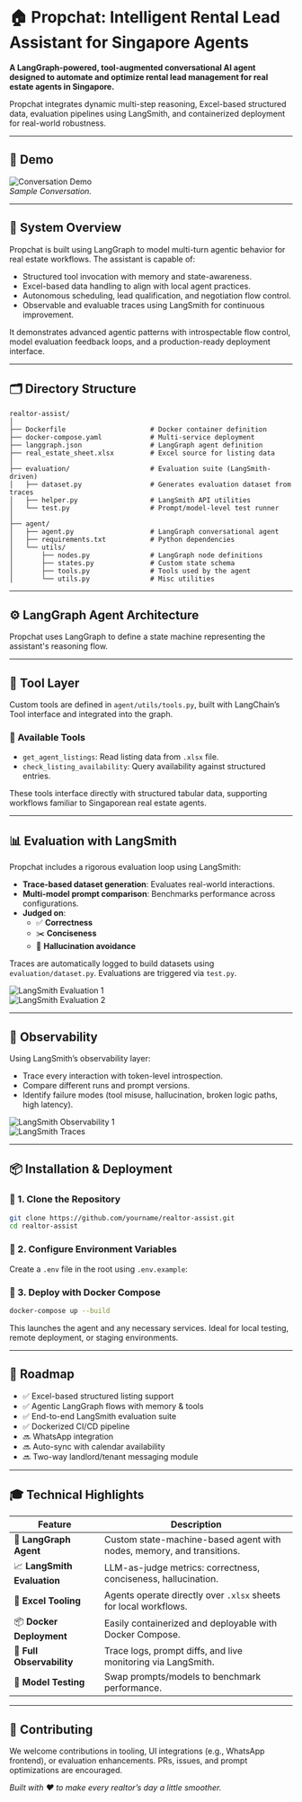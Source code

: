 # 🏠 Propchat: Intelligent Rental Lead Assistant for Singapore Agents

**A LangGraph-powered, tool-augmented conversational AI agent designed to automate and optimize rental lead management for real estate agents in Singapore.**

Propchat integrates dynamic multi-step reasoning, Excel-based structured data, evaluation pipelines using LangSmith, and containerized deployment for real-world robustness.

---

## 📸 Demo

![Conversation Demo](media/propchat_demo_2.gif)  
*Sample Conversation.*

---

## 🧠 System Overview

Propchat is built using LangGraph to model multi-turn agentic behavior for real estate workflows. The assistant is capable of:

- Structured tool invocation with memory and state-awareness.
- Excel-based data handling to align with local agent practices.
- Autonomous scheduling, lead qualification, and negotiation flow control.
- Observable and evaluable traces using LangSmith for continuous improvement.

It demonstrates advanced agentic patterns with introspectable flow control, model evaluation feedback loops, and a production-ready deployment interface.

---

## 🗂 Directory Structure

```
realtor-assist/
│
├── Dockerfile                     # Docker container definition
├── docker-compose.yaml            # Multi-service deployment
├── langgraph.json                 # LangGraph agent definition
├── real_estate_sheet.xlsx         # Excel source for listing data
│
├── evaluation/                    # Evaluation suite (LangSmith-driven)
│   ├── dataset.py                 # Generates evaluation dataset from traces
│   ├── helper.py                  # LangSmith API utilities
│   └── test.py                    # Prompt/model-level test runner
│
├── agent/
│   ├── agent.py                   # LangGraph conversational agent
│   ├── requirements.txt           # Python dependencies
│   └── utils/
│       ├── nodes.py               # LangGraph node definitions
│       ├── states.py              # Custom state schema
│       ├── tools.py               # Tools used by the agent
│       └── utils.py               # Misc utilities
```

---

## ⚙️ LangGraph Agent Architecture

Propchat uses LangGraph to define a state machine representing the assistant's reasoning flow.

<!-- ![LangGraph Architecture](media/langgraph-architecture.png)  
*Placeholder: Diagram of LangGraph state machine.* -->

---

## 🧰 Tool Layer

Custom tools are defined in `agent/utils/tools.py`, built with LangChain’s Tool interface and integrated into the graph.

### 🧩 Available Tools
- `get_agent_listings`: Read listing data from `.xlsx` file.
- `check_listing_availability`: Query availability against structured entries.
  
These tools interface directly with structured tabular data, supporting workflows familiar to Singaporean real estate agents.

---

## 📊 Evaluation with LangSmith

Propchat includes a rigorous evaluation loop using LangSmith:

- **Trace-based dataset generation**: Evaluates real-world interactions.
- **Multi-model prompt comparison**: Benchmarks performance across configurations.
- **Judged on**:
  - ✅ **Correctness**
  - ✂️ **Conciseness**
  - 🚫 **Hallucination avoidance**

Traces are automatically logged to build datasets using `evaluation/dataset.py`. Evaluations are triggered via `test.py`.

![LangSmith Evaluation 1](media/eval.png)  
![LangSmith Evaluation 2](media/eval2.png)  

---

## 📡 Observability

Using LangSmith’s observability layer:

- Trace every interaction with token-level introspection.
- Compare different runs and prompt versions.
- Identify failure modes (tool misuse, hallucination, broken logic paths, high latency).

![LangSmith Observability 1](media/observe.png)  
![LangSmith Traces](media/traces.png)

---

## 📦 Installation & Deployment

### 🔧 1. Clone the Repository

```bash
git clone https://github.com/yourname/realtor-assist.git
cd realtor-assist
```

### 🔐 2. Configure Environment Variables

Create a `.env` file in the root using `.env.example`:

### 🐳 3. Deploy with Docker Compose

```bash
docker-compose up --build
```

This launches the agent and any necessary services. Ideal for local testing, remote deployment, or staging environments.

---

## 📅 Roadmap

- ✅ Excel-based structured listing support  
- ✅ Agentic LangGraph flows with memory & tools  
- ✅ End-to-end LangSmith evaluation suite  
- ✅ Dockerized CI/CD pipeline  
- 🔜 WhatsApp integration  
- 🔜 Auto-sync with calendar availability  
- 🔜 Two-way landlord/tenant messaging module  

---

## 🎓 Technical Highlights

| Feature                        | Description |
|-------------------------------|-------------|
| 🔄 **LangGraph Agent**         | Custom state-machine-based agent with nodes, memory, and transitions. |
| 📈 **LangSmith Evaluation**    | LLM-as-judge metrics: correctness, conciseness, hallucination. |
| 🧩 **Excel Tooling**           | Agents operate directly over `.xlsx` sheets for local workflows. |
| 📦 **Docker Deployment**       | Easily containerized and deployable with Docker Compose. |
| 📡 **Full Observability**      | Trace logs, prompt diffs, and live monitoring via LangSmith. |
| 🔬 **Model Testing**           | Swap prompts/models to benchmark performance. |

---

## 🤝 Contributing

We welcome contributions in tooling, UI integrations (e.g., WhatsApp frontend), or evaluation enhancements. PRs, issues, and prompt optimizations are encouraged.

*Built with ❤️ to make every realtor’s day a little smoother.*

